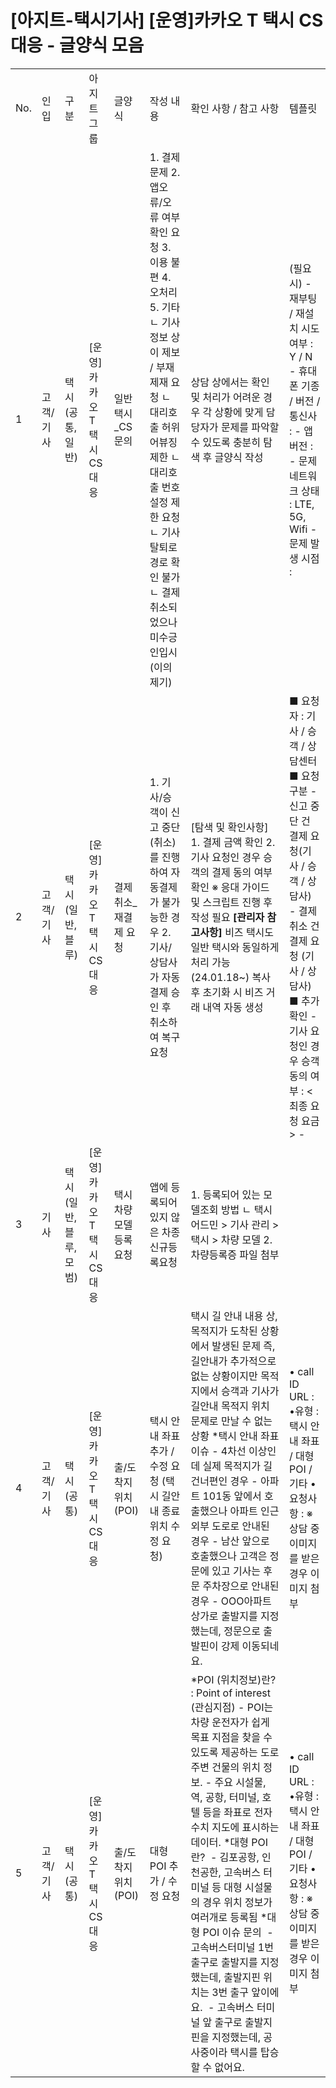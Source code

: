 # [아지트-택시기사] [운영]카카오 T 택시 CS대응 - 글양식 모음

|  |  |  |  |  |  |  |  |
| --- | --- | --- | --- | --- | --- | --- | --- |
| No. | 인입 | 구분 | 아지트 그룹 | 글양식 | 작성 내용 | 확인 사항 / 참고 사항 | 템플릿 |
| 1 | 고객/기사 | 택시(공통,일반) | [운영]카카오 T 택시 CS대응 | 일반택시\_CS 문의 | 1. 결제 문제 2. 앱오류/오류 여부 확인 요청 3. 이용 불편 4. 오처리 5. 기타 ㄴ 기사 정보 상이 제보 / 부재 제재 요청 ㄴ 대리호출 허위 어뷰징 제한 ㄴ 대리호출 번호 설정 제한 요청 ㄴ 기사 탈퇴로 경로 확인 불가 ㄴ 결제 취소되었으나 미수긍 인입시 (이의제기) | 상담 상에서는 확인 및 처리가 어려운 경우 각 상황에 맞게 담당자가 문제를 파악할 수 있도록 충분히 탐색 후 글양식 작성 | (필요 시) - 재부팅 / 재설치 시도 여부 : Y / N - 휴대폰 기종 / 버전 / 통신사 : - 앱 버전 : - 문제 네트워크 상태 : LTE, 5G, Wifi - 문제 발생 시점 : |
| 2 | 고객/기사 | 택시(일반,블루) | [운영]카카오 T 택시 CS대응 | 결제취소\_재결제 요청 | 1. 기사/승객이 신고 중단(취소)를 진행하여 자동결제가 불가능한 경우 2. 기사/상담사가 자동결제 승인 후 취소하여 복구 요청 | [탐색 및 확인사항] 1. 결제 금액 확인 2. 기사 요청인 경우 승객의 결제 동의 여부 확인 ※ 응대 가이드 및 스크립트 진행 후 작성 필요    **[관리자 참고사항]**  비즈 택시도 일반 택시와 동일하게 처리 가능 (24.01.18~) 복사 후 초기화 시 비즈 거래 내역 자동 생성 | ■ 요청자 : 기사 / 승객 / 상담센터 ■ 요청 구분 - 신고 중단 건 결제 요청(기사 / 승객 / 상담사) - 결제 취소 건 결제 요청 (기사 / 상담사)  ■ 추가 확인 - 기사 요청인 경우 승객 동의 여부 :  <최종 요청 요금> - |
| 3 | 기사 | 택시(일반,블루,모범) | [운영]카카오 T 택시 CS대응 | 택시 차량 모델 등록 요청 | 앱에 등록되어 있지 않은 차종 신규등록요청 | 1. 등록되어 있는 모델조회 방법 ㄴ 택시어드민 > 기사 관리 > 택시 > 차량 모델  2. 차량등록증 파일 첨부 |  |
| 4 | 고객/기사 | 택시(공통) | [운영]카카오 T 택시 CS대응 | 출/도착지 위치(POI) | 택시 안내 좌표 추가 / 수정 요청 (택시 길안내 종료 위치 수정 요청) | 택시 길 안내 내용 상, 목적지가 도착된 상황에서 발생된 문제 즉, 길안내가 추가적으로 없는 상황이지만 목적지에서 승객과 기사가 길안내 목적지 위치 문제로 만날 수 없는 상황  \*택시 안내 좌표 이슈 - 4차선 이상인데 실제 목적지가 길 건너편인 경우 - 아파트 101동 앞에서 호출했으나 아파트 인근 외부 도로로 안내된 경우 - 남산 앞으로 호출했으나 고객은 정문에 있고 기사는 후문 주차장으로 안내된 경우 - OOO아파트 상가로 출발지를 지정했는데, 정문으로 출발핀이 강제 이동되네요. | • call ID URL :  •유형 : 택시 안내 좌표 / 대형 POI / 기타 • 요청사항 :  ※ 상담 중 이미지를 받은 경우 이미지 첨부 |
| 5 | 고객/기사 | 택시(공통) | [운영]카카오 T 택시 CS대응 | 출/도착지 위치(POI) | 대형 POI 추가 / 수정 요청 | \*POI (위치정보)란? : Point of interest (관심지점) - POI는 차량 운전자가 쉽게 목표 지점을 찾을 수 있도록 제공하는 도로 주변 건물의 위치 정보. - 주요 시설물, 역, 공항, 터미널, 호텔 등을 좌표로 전자 수치 지도에 표시하는 데이터.  \*대형 POI란?   - 김포공항, 인천공한, 고속버스 터미널 등 대형 시설물의 경우 위치 정보가 여러개로 등록됨  \*대형 POI 이슈 문의  - 고속버스터미널 1번 출구로 출발지를 지정했는데, 출발지핀 위치는 3번 출구 앞이에요.  - 고속버스 터미널 앞 출구로 출발지 핀을 지정했는데, 공사중이라 택시를 탑승할 수 없어요. | • call ID URL :  •유형 : 택시 안내 좌표 / 대형 POI / 기타 • 요청사항 :  ※ 상담 중 이미지를 받은 경우 이미지 첨부 |